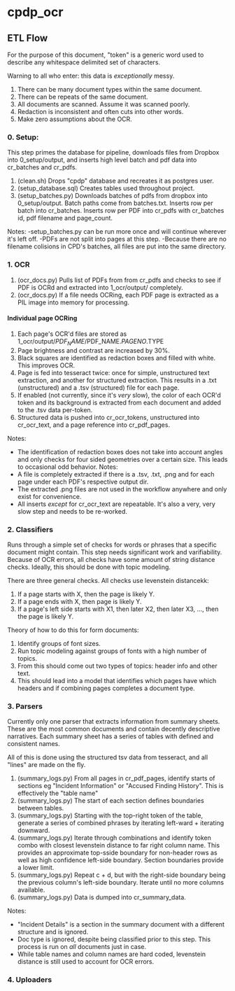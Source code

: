 # cpdp_ocr

## ETL Flow

For the purpose of this document, "token" is a generic word used to describe any whitespace delimited set of characters.

Warning to all who enter: this data is *exceptionally* messy. 

1. There can be many document types within the same document. 
2. There can be repeats of the same document. 
3. All documents are scanned. Assume it was scanned poorly.
4. Redaction is inconsistent and often cuts into other words.
5. Make zero assumptions about the OCR.

### 0. Setup:

This step primes the database for pipeline, downloads files from Dropbox into 0_setup/output, and inserts high level batch and pdf data into cr_batches and cr_pdfs.

1. (clean.sh) Drops "cpdp" database and recreates it as postgres user.
2. (setup_database.sql) Creates tables used throughout project.
3. (setup_batches.py) Downloads batches of pdfs from dropbox into 0_setup/output. Batch paths come from batches.txt. Inserts row per batch into cr_batches. Inserts row per PDF into cr_pdfs with cr_batches id, pdf filename and page_count.

Notes: 
-setup_batches.py can be run more once and will continue wherever it's left off.
-PDFs are not split into pages at this step.
-Because there are no filename colisions in CPD's batches, all files are put into the same directory.

### 1. OCR

1. (ocr_docs.py) Pulls list of PDFs from from cr_pdfs and checks to see if PDF is OCRd and extracted into 1_ocr/output/ completely. 
2. (ocr_docs.py) If a file needs OCRing, each PDF page is extracted as a PIL image into memory for processing.

#### Individual page OCRing
1. Each page's OCR'd files are stored as 1_ocr/output/$PDF_NAME/$PDF_NAME.$PAGENO.$TYPE
2. Page brightness and contrast are increased by 30%.
3. Black squares are identified as redaction boxes and filled with white. This improves OCR.
4. Page is fed into tesseract twice: once for simple, unstructured text extraction, and another for structured extraction. This results in a .txt (unstructured) and a .tsv (structured) file for each page.
5. If enabled (not currently, since it's *very* slow), the color of each OCR'd token and its background is extracted from each document and added to the .tsv data per-token.
6. Structured data is pushed into cr_ocr_tokens, unstructured into cr_ocr_text, and a page reference into cr_pdf_pages.

Notes: 
- The identification of redaction boxes does not take into account angles and only checks for four sided geometries over a certain size. This leads to occasional odd behavior.
Notes:
- A file is completely extracted if there is a .tsv, .txt, .png and for each page under each PDF's respective output dir.
- The extracted .png files are not used in the workflow anywhere and only exist for convenience.
- All inserts *except* for cr_ocr_text are repeatable. It's also a very, very slow step and needs to be re-worked.

### 2. Classifiers

Runs through a simple set of checks for words or phrases that a specific document might contain. This step needs significant work and varifiability. Because of OCR errors, all checks have some amount of string distance checks. Ideally, this should be done with topic modeling.

There are three general checks. All checks use levenstein distancekk: 
1. If a page starts with X, then the page is likely Y.
2. If a page ends with X, then page is likely Y.
3. If a page's left side starts with X1, then later X2, then later X3, ..., then the page is likely Y.

Theory of how to do this for form documents:
1. Identify groups of font sizes.
2. Run topic modeling against groups of fonts with a high number of topics.
3. From this should come out two types of topics: header info and other text.
4. This should lead into a model that identifies which pages have which headers and if combining pages completes a document type.

### 3. Parsers

Currently only one parser that extracts information from summary sheets. These are the most common documents and contain decently descriptive narratives. Each summary sheet has a series of tables with defined and consistent names.

All of this is done using the structured tsv data from tesseract, and all "lines" are made on the fly.  

1. (summary_logs.py) From all pages in cr_pdf_pages, identify starts of sections eg "Incident Information" or "Accused Finding History". This is effectively the "table name"
2. (summary_logs.py) The start of each section defines boundaries between tables.
3. (summary_logs.py) Starting with the top-right token of the table, generate a series of combined phrases by iterating left-ward + iterating downward. 
4. (summary_logs.py) Iterate through combinations and identify token combo with closest levenstein distance to far right column name. This provides an approximate top-sside boundary for non-header rows as well as high confidence left-side boundary. Section boundaries provide a lower limit. 
5. (summary_logs.py) Repeat c + d, but with the right-side boundary being the previous column's left-side boundary. Iterate until no more columns available.
6. (summary_logs.py) Data is dumped into cr_summary_data.

Notes: 
- "Incident Details" is a section in the summary document with a different structure and is ignored.
- Doc type is ignored, despite being classified prior to this step. This process is run on *all* documents just in case. 
- While table names and column names are hard coded, levenstein distance is still used to account for OCR errors.

### 4. Uploaders
